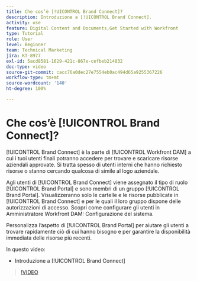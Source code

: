 ```yaml
---
title: Che cos’è [!UICONTROL Brand Connect]?
description: Introduzione a [!UICONTROL Brand Connect].
activity: use
feature: Digital Content and Documents,Get Started with Workfront
type: Tutorial
role: User
level: Beginner
team: Technical Marketing
jira: KT-8977
exl-id: 5acd8581-1629-421c-867e-cefbeb214832
doc-type: video
source-git-commit: cacc76a0dec27e7554eb0ac494d65a9255367226
workflow-type: tm+mt
source-wordcount: '140'
ht-degree: 100%

---
```


# Che cos’è [!UICONTROL Brand Connect]?

[!UICONTROL Brand Connect] è la parte di [!UICONTROL Workfront DAM] a cui i tuoi utenti finali potranno accedere per trovare e scaricare risorse aziendali approvate. Si tratta spesso di utenti interni che hanno richiesto risorse o stanno cercando qualcosa di simile al logo aziendale.

Agli utenti di [!UICONTROL Brand Connect] viene assegnato il tipo di ruolo [!UICONTROL Brand Portal] e sono membri di un gruppo [!UICONTROL Brand Portal]. Visualizzeranno solo le cartelle e le risorse pubblicate in [!UICONTROL Brand Connect] e per le quali il loro gruppo dispone delle autorizzazioni di accesso. Scopri come configurare gli utenti in Amministratore Workfront DAM: Configurazione del sistema.

<!-- Need the cross-reference link to other LP, mentioned above -->

Personalizza l’aspetto di [!UICONTROL Brand Portal] per aiutare gli utenti a trovare rapidamente ciò di cui hanno bisogno e per garantire la disponibilità immediata delle risorse più recenti.

In questo video:

* Introduzione a [!UICONTROL Brand Connect]

>[!VIDEO](https://video.tv.adobe.com/v/335240/?quality=12&learn=on)

<!-- Learn more graphic and link to article, below
* Workfront DAM within Workfront
 -->
